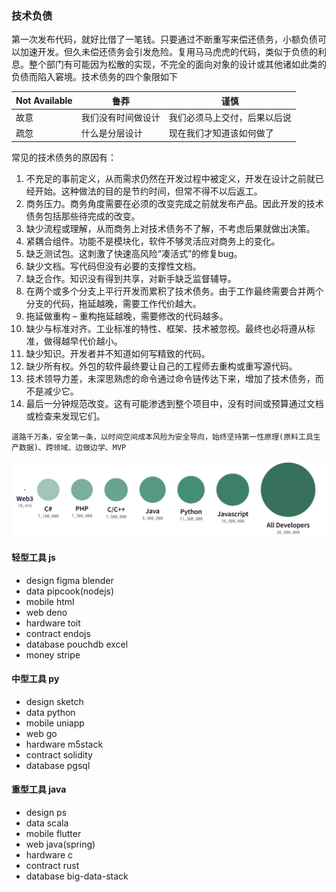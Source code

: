 ### 技术负债
第一次发布代码，就好比借了一笔钱。只要通过不断重写来偿还债务，小额负债可以加速开发。但久未偿还债务会引发危险。复用马马虎虎的代码，类似于负债的利息。整个部门有可能因为松散的实现，不完全的面向对象的设计或其他诸如此类的负债而陷入窘境。技术债务的四个象限如下

| Not Available  | 鲁莽 | 谨慎 |
| ------------- | ------------- | ------------- |
| 故意   | 我们没有时间做设计  | 我们必须马上交付，后果以后说  |
| 疏忽  | 什么是分层设计  | 现在我们才知道该如何做了  |


常见的技术债务的原因有：

1. 不充足的事前定义，从而需求仍然在开发过程中被定义，开发在设计之前就已经开始。这种做法的目的是节约时间，但常不得不以后返工。
2. 商务压力。商务角度需要在必须的改变完成之前就发布产品。因此开发的技术债务包括那些待完成的改变。
3. 缺少流程或理解，从而商务上对技术债务不了解，不考虑后果就做出决策。
4. 紧耦合组件。功能不是模块化，软件不够灵活应对商务上的变化。
5. 缺乏测试包。这刺激了快速高风险“凑活式”的修复bug。
6. 缺少文档。写代码但没有必要的支撑性文档。
7. 缺乏合作。知识没有得到共享，对新手缺乏监督辅导。
8. 在两个或多个分支上平行开发而累积了技术债务。由于工作最终需要合并两个分支的代码，拖延越晚，需要工作代价越大。
9. 拖延做重构 – 重构拖延越晚，需要修改的代码越多。
10. 缺少与标准对齐。工业标准的特性、框架、技术被忽视。最终也必将遵从标准，做得越早代价越小。
11. 缺少知识。开发者并不知道如何写精致的代码。
12. 缺少所有权。外包的软件最终要让自己的工程师去重构或重写源代码。
13. 技术领导力差，未深思熟虑的命令通过命令链传达下来，增加了技术债务，而不是减少它。
14. 最后一分钟规范改变。这有可能渗透到整个项目中，没有时间或预算通过文档或检查来发现它们。

```
道路千万条，安全第一条，以时间空间成本风险为安全导向，始终坚持第一性原理(原料工具生产数据)、跨领域、边做边学、MVP
```

![dev](img/dev.png)

#### 轻型工具 js
* design figma blender
* data pipcook(nodejs) 
* mobile html
* web deno
* hardware toit
* contract endojs
* database pouchdb excel
* money stripe


#### 中型工具 py
* design sketch
* data python
* mobile uniapp
* web  go
* hardware m5stack
* contract solidity
* database pgsql

#### 重型工具 java
* design ps
* data scala
* mobile flutter
* web java(spring)
* hardware c
* contract rust
* database big-data-stack

